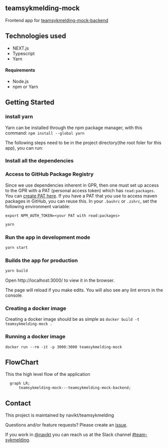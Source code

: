 ## teamsykmelding-mock

Frontend app for [teamsykmelding-mock-backend](https://github.com/navikt/teamsykmelding-mock-backend)

## Technologies used

-   NEXT.js
-   Typescript
-   Yarn

#### Requirements

-   Node.js
-   npm or Yarn

## Getting Started

### install yarn

Yarn can be installed through the npm package manager, with this command:
`npm install --global yarn`

The following steps need to be in the project directory(the root foler for this app), you can run:

### Install all the dependencies

### Access to GitHub Package Registry

Since we use dependencies inherent in GPR,
then one must set up access to the GPR with a PAT (personal access token)
which has `read:packages`.
You can [create PAT here](https://github.com/settings/tokens).
If you have a PAT that you use to access maven packages in GitHub, you can reuse this.
In your `.bashrc` or `.zshrc`, set the following environment variable:

`export NPM_AUTH_TOKEN=<your PAT with read:packages>`

```bash
yarn
```

### Run the app in development mode

```bash
yarn start
```

### Builds the app for production

```bash
yarn build
```

Open http://localhost:3000/ to view it in the browser.

The page will reload if you make edits.
You will also see any lint errors in the console.

### Creating a docker image

Creating a docker image should be as simple as `docker build -t teamsykmelding-mock .`

### Running a docker image

`docker run --rm -it -p 3000:3000 teamsykmelding-mock`

## FlowChart

This the high level flow of the application

```mermaid
  graph LR;
      teamsykmelding-mock---teamsykmelding-mock-backend;
```

## Contact

This project is maintained by navikt/teamsykmelding

Questions and/or feature requests? Please create an [issue](https://github.com/navikt/teamsykmelding-mock/issues).

If you work in [@navikt](https://github.com/navikt) you can reach us at the Slack
channel [#team-sykmelding](https://nav-it.slack.com/archives/CMA3XV997).

